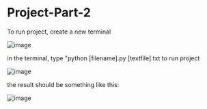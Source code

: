 # Project-Part-2

To run project, create a new terminal

![image](https://user-images.githubusercontent.com/79492869/227949650-ff0daa75-31ee-40cf-ba8f-c5eeadccfffa.png)

in the terminal, type "python [filename].py [textfile].txt to run project

![image](https://user-images.githubusercontent.com/79492869/227949855-02cd3369-692e-4a86-abb0-e4ea61baa181.png)

the result should be something like this:

![image](https://user-images.githubusercontent.com/79492869/227949994-c8bc91de-d588-4b07-8f87-6c1c31a4024a.png)
